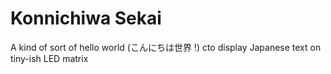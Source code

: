 # Konnichiwa Sekai

A kind of sort of hello world (こんにちは世界 !) cto display Japanese text on tiny-ish LED matrix
